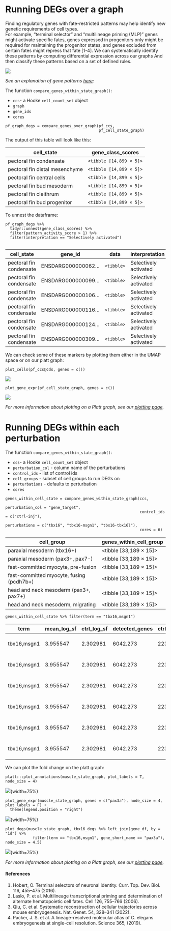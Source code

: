 # Running DEGs over a graph

Finding regulatory genes with fate-restricted patterns may help identify new genetic requirements of cell types.  
For example, “terminal selector” and “multilineage priming (MLP)” genes might activate specific fates, genes expressed in progenitors only might be required for maintaining the progenitor states, and genes excluded from certain fates might repress that fate [1-4].
We can systematically identify these patterns by computing differential expression across our graphs
And then classify these patterns based on a set of defined rules.  

![](assets/degs_over_graph.png)

_See an explanation of gene patterns [here](https://cole-trapnell-lab.github.io/platt/patterns/):_

The function `compare_genes_within_state_graph()`:

* `ccs`- a Hooke `cell_count_set` object
* `graph`
* `gene_ids`
* `cores`

```
pf_graph_degs = compare_genes_over_graph(pf_ccs,
                                         pf_cell_state_graph)
```

The output of this table will look like this: 

| cell_state                     | gene_class_scores        |
|--------------------------------|-------------------------|
| pectoral fin condensate        | `<tibble [14,899 × 5]>`   |
| pectoral fin distal mesenchyme | `<tibble [14,899 × 5]>`   |
| pectoral fin central cells     | `<tibble [14,899 × 5]>`   |
| pectoral fin bud mesoderm      | `<tibble [14,899 × 5]>`   |
| pectoral fin cleithrum         | `<tibble [14,899 × 5]>`   |
| pectoral fin bud progenitor    | `<tibble [14,899 × 5]>`   |

To unnest the dataframe: 

```
pf_graph_degs %>% 
  tidyr::unnest(gene_class_scores) %>% 
  filter(pattern_activity_score > 1) %>%
  filter(interpretation == "Selectively activated")
  
```

| cell_state              | gene_id             | data    | interpretation       | pattern_activity_score | gene_short_name |
|-------------------------|---------------------|---------|----------------------|------------------------|-----------------|
| pectoral fin condensate | ENSDARG000000062…  | `<tibble>` | Selectively activated      | 1.02                   | ell2            |
| pectoral fin condensate | ENSDARG000000099…  | `<tibble>` | Selectively activated      | 2.16                   | slc38a5a        |
| pectoral fin condensate | ENSDARG000000106…  | `<tibble>` | Selectively activated      | 1.86                   | clic2           |
| pectoral fin condensate | ENSDARG000000116…  | `<tibble>` | Selectively activated      | 1.19                   | slc26a2         |
| pectoral fin condensate | ENSDARG000000124…  | `<tibble>` | Selectively activated      | 3.77                   | col11a2         |
| pectoral fin condensate | ENSDARG000000309…  | `<tibble>` | Selectively activated      | 2.00                   | mybl1           |

We can check some of these markers by plotting them either in the UMAP space or on our platt graph:


```
plot_cells(pf_ccs@cds, genes = c())
```

![](assets/degs_over_graph.png)

```
plot_gene_expr(pf_cell_state_graph, genes = c())
```

![](assets/degs_over_graph.png)

_For more information about plotting on a Platt graph, see our [plotting page](https://cole-trapnell-lab.github.io/platt/plotting)._

# Running DEGs within each perturbation

The function `compare_genes_within_state_graph()`: 

* `ccs`- a Hooke `cell_count_set` object
* `perturbation_col` - column name of the perturbations
* `control_ids` - list of control ids 
* `cell_groups` - subset of cell groups to run DEGs on 
* `perturbations` - defaults to perturbation
* `cores`

```
genes_within_cell_state = compare_genes_within_state_graph(ccs, 
                                                           perturbation_col = "gene_target", 
                                                           control_ids = c("ctrl-inj"), 
                                                           perturbations = c("tbx16", "tbx16-msgn1", "tbx16-tbx16l"),
                                                           cores = 6)
```

| cell_group                               | genes_within_cell_group | 
|------------------------------------------|-------------------------|
| paraxial mesoderm (tbx16+)               | <tibble [33,189 × 15]>  | 
| paraxial mesoderm (pax3+, pax7-)         | <tibble [33,189 × 15]>  | 
| fast-committed myocyte, pre-fusion       | <tibble [33,189 × 15]>  |
| fast-committed myocyte, fusing (pcdh7b+) | <tibble [33,189 × 15]>  |
| head and neck mesoderm (pax3+, pax7+)    | <tibble [33,189 × 15]>  |
| head and neck mesoderm, migrating        | <tibble [33,189 × 15]>  |


```
genes_within_cell_state %>% filter(term == "tbx16,msgn1")
```

| term       | mean_log_sf | ctrl_log_sf | detected_genes | ctrl_detected_genes | id                  | perturb_to_ctrl_raw_lfc | perturb_to_ctrl_raw_lfc_se | perturb_to_ctrl_raw_p_value | perturb_to_ctrl_shrunken_lfc | perturb_to_ctrl_shrunken_lfc_se | perturb_to_ctrl_p_value | effect_skew | log_mean_expression | coefficient_mode | cell_group                     |
|------------|------------|-------------|----------------|----------------------|----------------------|-------------------------|----------------------------|----------------------------|-----------------------------|-------------------------------|-------------------------|--------------|---------------------|-----------------|--------------------------------|
| tbx16,msgn1 | 3.955547   | 2.302981    | 6042.273       | 2235.279             | ENSDARG00000000002   | -0.08138754             | 0.8304913                  | 0.46096644                 | -0.007389409                | 0.25044809                    | 0.7034408               | -2.799458    | -5.560817           | -0.02203216     | paraxial mesoderm (pax2a+)     |
| tbx16,msgn1 | 3.955547   | 2.302981    | 6042.273       | 2235.279             | ENSDARG00000000018   | 0.88256012              | 0.3981750                  | 0.01332819                 | 0.314546764                 | 0.34338591                    | 0.3002582               | -2.799458    | -3.133384           | -0.02203216     | paraxial mesoderm (pax2a+)     |
| tbx16,msgn1 | 3.955547   | 2.302981    | 6042.273       | 2235.279             | ENSDARG00000000019   | 0.04861553              | 0.2461786                  | 0.42172566                 | 0.014027290                 | 0.13301079                    | 0.7339044               | -2.799458    | -2.514816           | -0.02203216     | paraxial mesoderm (pax2a+)     |
| tbx16,msgn1 | 3.955547   | 2.302981    | 6042.273       | 2235.279             | ENSDARG00000000068   | 0.03918378              | 0.3448263                  | 0.45476421                 | 0.008933895                 | 0.16490703                    | 0.7267108               | -2.799458    | -3.313506           | -0.02203216     | paraxial mesoderm (pax2a+)     |
| tbx16,msgn1 | 3.955547   | 2.302981    | 6042.273       | 2235.279             | ENSDARG00000000069   | 0.22385107              | 0.2309466                  | 0.16620371                 | 0.076271650                 | 0.15154521                    | 0.5804131               | -2.799458    | -2.281009           | -0.02203216     | paraxial mesoderm (pax2a+)     |
| tbx16,msgn1 | 3.955547   | 2.302981    | 6042.273       | 2235.279             | ENSDARG00000000086   | -0.04488597             | 0.1612511                  | 0.39036776                 | -0.014688242                | 0.09378365                    | 0.7574802               | -2.799458    | -1.528009           | -0.02203216     | paraxial mesoderm (pax2a+)     |


We can plot the fold change on the platt graph: 


```
platt:::plot_annotations(muscle_state_graph, plot_labels = T, node_size = 4)

```
![](assets/muscle_anno.png){width=75%}


```
plot_gene_expr(muscle_state_graph, genes = c("pax3a"), node_size = 4, plot_labels = F) + 
  theme(legend.position = "right")
```
![](assets/muscle_pax3a.png){width=75%}


```
plot_degs(muscle_state_graph, tbx16_degs %>% left_join(gene_df, by = "id") %>% 
            filter(term == "tbx16,msgn1", gene_short_name == "pax3a"), node_size = 4.5)
```

![](assets/muscle_pax3a_deg.png){width=75%}

_For more information about plotting on a Platt graph, see our [plotting page](https://cole-trapnell-lab.github.io/platt/plotting)._




#### References
1.	Hobert, O. Terminal selectors of neuronal identity. Curr. Top. Dev. Biol. 116, 455–475 (2016).
2.	Laslo, P. et al. Multilineage transcriptional priming and determination of alternate hematopoietic cell fates. Cell 126, 755–766 (2006).
3.	Qiu, C. et al. Systematic reconstruction of cellular trajectories across mouse embryogenesis. Nat. Genet. 54, 328–341 (2022).
4.	Packer, J. S. et al. A lineage-resolved molecular atlas of C. elegans embryogenesis at single-cell resolution. Science 365, (2019).

